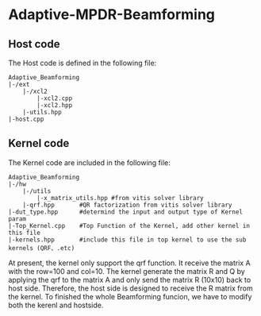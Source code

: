 # Adaptive-MPDR-Beamforming

## Host code
The Host code is defined in the following file:
```
Adaptive_Beamforming
|-/ext
    |-/xcl2
        |-xcl2.cpp
        |-xcl2.hpp
    |-utils.hpp
|-host.cpp
```

## Kernel code
The Kernel code are included in the following file:
```
Adaptive_Beamforming
|-/hw
    |-/utils
        |-x_matrix_utils.hpp #from vitis solver library
    |-qrf.hpp       #QR factorization from vitis solver library
|-dut_type.hpp      #determind the input and output type of Kernel param
|-Top_Kernel.cpp    #Top Function of the Kernel, add other kernel in this file
|-kernels.hpp       #include this file in top kernel to use the sub kernels (QRF、.etc) 

```
At present, the kernel only support the qrf function. It receive the matrix A with the row=100 and col=10. The kernel generate the matrix R and Q by applying the qrf to the matrix A and only send the matrix R (10x10) back to host side.
Therefore, the host side is designed to receive the R matrix from the kernel. To finished the whole Beamforming funcion, we have to modify both the kerenl and hostside.
